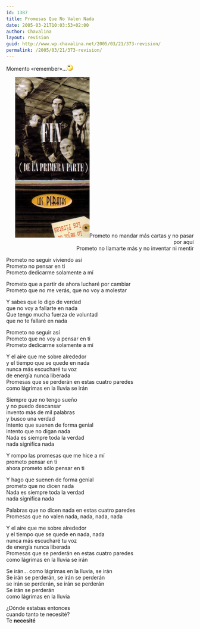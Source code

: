 ```yaml
---
id: 1387
title: Promesas Que No Valen Nada
date: 2005-03-21T10:03:53+02:00
author: Chavalina
layout: revision
guid: http://www.wp.chavalina.net/2005/03/21/373-revision/
permalink: /2005/03/21/373-revision/
---
```

Momento «remember»…![emo](/imagenes/emoticonos/pensativo.gif) 

<p align="right">
  <img class="imgizqda" src="/imagenes/fotos/piratas-primera-parte.jpg" alt="Piratas - Fin de la primera parte" />Prometo no mandar más cartas y no pasar por aquí<br /> Prometo no llamarte más y no inventar ni mentir
</p>

Prometo no seguir viviendo así  
Prometo no pensar en ti  
Prometo dedicarme solamente a mí

Prometo que a partir de ahora lucharé por cambiar  
Prometo que no me verás, que no voy a molestar

Y sabes que lo digo de verdad  
que no voy a fallarte en nada  
Que tengo mucha fuerza de voluntad  
que no te fallaré en nada

Prometo no seguir así  
Prometo que no voy a pensar en ti  
Prometo dedicarme solamente a mí

Y el aire que me sobre alrededor  
y el tiempo que se quede en nada  
nunca más escucharé tu voz  
de energía nunca liberada  
Promesas que se perderán en estas cuatro paredes  
como lágrimas en la lluvia se irán

Siempre que no tengo sueño  
y no puedo descansar  
invento más de mil palabras  
y busco una verdad  
Intento que suenen de forma genial  
intento que no digan nada  
Nada es siempre toda la verdad  
nada significa nada

Y rompo las promesas que me hice a mí  
prometo pensar en ti  
ahora prometo sólo pensar en ti

Y hago que suenen de forma genial  
prometo que no dicen nada  
Nada es siempre toda la verdad  
nada significa nada

Palabras que no dicen nada en estas cuatro paredes  
Promesas que no valen nada, nada, nada, nada

Y el aire que me sobre alrededor  
y el tiempo que se quede en nada, nada  
nunca más escucharé tu voz  
de energía nunca liberada  
Promesas que se perderán en estas cuatro paredes  
como lágrimas en la lluvia se irán

Se irán… como lágrimas en la lluvia, se irán  
Se irán se perderán, se irán se perderán  
se irán se perderán, se irán se perderán  
Se irán se perderán  
como lágrimas en la lluvia

¿Dónde estabas entonces  
cuando tanto te necesité?  
Te **necesité**